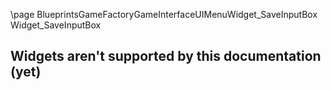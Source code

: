 \page BlueprintsGameFactoryGameInterfaceUIMenuWidget_SaveInputBox Widget_SaveInputBox
## Widgets aren't supported by this documentation (yet)
